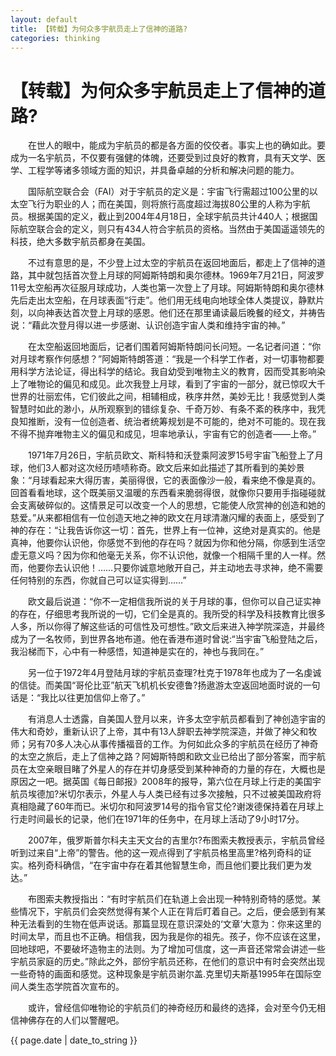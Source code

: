 ```yaml
---
layout: default
title: 【转载】为何众多宇航员走上了信神的道路?
categories: thinking
---
```

# 【转载】为何众多宇航员走上了信神的道路? #

　　在世人的眼中，能成为宇航员的都是各方面的佼佼者。事实上也的确如此。要成为一名宇航员，不仅要有强健的体魄，还要受到过良好的教育，具有天文学、医学、工程学等诸多领域方面的知识，并具备卓越的分析和解决问题的能力。

　　国际航空联合会（FAI）对于宇航员的定义是：宇宙飞行需超过100公里的以太空飞行为职业的人；而在美国，则将旅行高度超过海拔80公里的人称为宇航员。根据美国的定义，截止到2004年4月18日，全球宇航员共计440人；根据国际航空联合会的定义，则只有434人符合宇航员的资格。当然由于美国遥遥领先的科技，绝大多数宇航员都身在美国。

　　不过有意思的是，不少登上过太空的宇航员在返回地面后，都走上了信神的道路，其中就包括首次登上月球的阿姆斯特朗和奥尔德林。1969年7月21日，阿波罗11号太空船再次征服月球成功，人类也第一次登上了月球。阿姆斯特朗和奥尔德林先后走出太空船，在月球表面“行走”。他们用无线电向地球全体人类提议，静默片刻，以向神表达首次登上月球的感恩。他们还在那里诵读最后晚餐的经文，并祷告说：“藉此次登月得以进一步感谢、认识创造宇宙人类和维持宇宙的神。”

　　在太空船返回地面后，记者们围着阿姆斯特朗问长问短。一名记者问道：“你对月球考察作何感想？”阿姆斯特朗答道：“我是一个科学工作者，对一切事物都要用科学方法论证，得出科学的结论。我自幼受到唯物主义的教育，因而受其影响染上了唯物论的偏见和成见。此次我登上月球，看到了宇宙的一部分，就已惊叹大千世界的壮丽宏伟，它们彼此之间，相辅相成，秩序井然，美妙无比！我感觉到人类智慧时如此的渺小，从所观察到的错综复杂、千奇万妙、有条不紊的秩序中，我凭良知推断，没有一位创造者、统治者统筹规划是不可能的，绝对不可能的。现在我不得不抛弃唯物主义的偏见和成见，坦率地承认，宇宙有它的创造者——上帝。”

　　1971年7月26日，宇航员欧文、斯科特和沃登乘阿波罗15号宇宙飞船登上了月球，他们3人都对这次经历啧啧称奇。欧文后来如此描述了其所看到的美妙景象：“月球看起来大得历害，美丽得很，它的表面像沙一般，看来绝不像是真的。回首看看地球，这个既美丽又温暖的东西看来脆弱得很，就像你只要用手指碰碰就会支离破碎似的。这情景足可以改变一个人的思想，它能使人欣赏神的创造和她的慈爱。”从来都相信有一位创造天地之神的欧文在月球清澈闪耀的表面上，感受到了神的存在：“让我告诉你这一切：首先，世界上有一位神，这绝对是真实的。他是真神，他要你认识他，你感觉不到他的存在吗？就因为你和他分隔，你感到生活空虚无意义吗？因为你和他毫无关系，你不认识他，就像一个相隔千里的人一样。然而，他要你去认识他！……只要你诚意地敞开自己，并主动地去寻求神，绝不需要任何特别的东西，你就自己可以证实得到……”

　　欧文最后说道：“你不一定相信我所说的关于月球的事，但你可以自己证实神的存在，仔细思考我所说的一切，它们全是真的。我所受的科学及科技教育比很多人多，所以你得了解这些话的可信性及可想性。”欧文后来进入神学院深造，并最终成为了一名牧师，到世界各地布道。他在香港布道时曾说:“当宇宙飞船登陆之后，我沿梯而下，心中有一种感悟，知道神是实在的，神也与我同在。”

　　另一位于1972年4月登陆月球的宇航员查理?杜克于1978年也成为了一名虔诚的信徒。而美国“哥伦比亚”航天飞机机长安德鲁?扬遨游太空返回地面时说的一句话是：“我比以往更加信仰上帝了。”

　　有消息人士透露，自美国人登月以来，许多太空宇航员都看到了神创造宇宙的伟大和奇妙，重新认识了上帝，其中有13人辞职去神学院深造，并做了神父和牧师；另有70多人决心从事传播福音的工作。为何如此众多的宇航员在经历了神奇的太空之旅后，走上了信神之路？阿姆斯特朗和欧文业已给出了部分答案，而宇航员在太空亲眼目睹了外星人的存在并切身感受到某种神奇的力量的存在，大概也是原因之一吧。据英国《每日邮报》2008年的报导，第六位在月球上行走的美国宇航员埃德加?米切尔表示，外星人与人类已经有过多次接触，只不过被美国政府将真相隐藏了60年而已。米切尔和阿波罗14号的指令官艾伦?谢泼德保持着在月球上行走时间最长的记录，他们在1971年的任务中，在月球上活动了9小时17分。

　　2007年，俄罗斯普尔科夫主天文台的吉里尔?布图索夫教授表示，宇航员曾经听到过来自“上帝”的警告。他的这一观点得到了宇航员格里高里?格列奇科的证实。格列奇科确信，“在宇宙中存在着其他智慧生命，而且他们要比我们更为发达。”

　　布图索夫教授指出：“有时宇航员们在轨道上会出现一种特别奇特的感觉。某些情况下，宇航员们会突然觉得有某个人正在背后盯着自己。之后，便会感到有某种无法看到的生物在低声说话。那篇显现在意识深处的‘文章’大意为：你来这里的时间太早，而且也不正确。相信我，因为我是你的祖先。孩子，你不应该在这里，回地球吧，不要破坏造物主的法则。为了增加可信度，这一声音还常常会讲述一些宇航员家庭的历史。”除此之外，部份宇航员还称，在他们的意识中有时会突然出现一些奇特的画面和感觉。这种现象是宇航员谢尔盖.克里切夫斯基1995年在国际空间人类生态学院首次宣布的。

　　或许，曾经信仰唯物论的宇航员们的神奇经历和最终的选择，会对至今仍无相信神佛存在的人们以警醒吧。

<p>{{ page.date | date_to_string }}</p>
